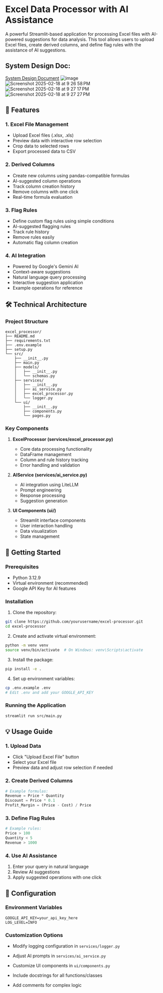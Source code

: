 # Excel Data Processor with AI Assistance

A powerful Streamlit-based application for processing Excel files with AI-powered suggestions for data analysis. This tool allows users to upload Excel files, create derived columns, and define flag rules with the assistance of AI suggestions.

## System Design Doc:
[System Design Document](https://docs.google.com/document/d/1GPcOYBDlOM6ZyYZLHkt7jJ1CWcIAbjOxqd4Qt-6rPy4/edit?usp=sharing)
![image](https://github.com/user-attachments/assets/eecc800f-4e71-401d-9f48-a26a8439caa6)
![Screenshot 2025-02-18 at 9 26 58 PM](https://github.com/user-attachments/assets/1a2ad2c3-14cf-49c9-9a51-cbc4c444fafa)
![Screenshot 2025-02-18 at 9 27 17 PM](https://github.com/user-attachments/assets/88aba06a-eb45-4f60-a865-ce3ca12ce781)
![Screenshot 2025-02-18 at 9 27 27 PM](https://github.com/user-attachments/assets/da836fc2-39ea-4008-af35-eb733c61ed40)

## 🌟 Features

### 1. Excel File Management
- Upload Excel files (.xlsx, .xls)
- Preview data with interactive row selection
- Crop data to selected rows
- Export processed data to CSV

### 2. Derived Columns
- Create new columns using pandas-compatible formulas
- AI-suggested column operations
- Track column creation history
- Remove columns with one click
- Real-time formula evaluation

### 3. Flag Rules
- Define custom flag rules using simple conditions
- AI-suggested flagging rules
- Track rule history
- Remove rules easily
- Automatic flag column creation

### 4. AI Integration
- Powered by Google's Gemini AI
- Context-aware suggestions
- Natural language query processing
- Interactive suggestion application
- Example operations for reference

## 🛠️ Technical Architecture

### Project Structure
```
excel_processor/
├── README.md
├── requirements.txt
├── .env.example
├── setup.py
└── src/
    ├── __init__.py
    ├── main.py
    ├── models/
    │   ├── __init__.py
    │   └── schemas.py
    ├── services/
    │   ├── __init__.py
    │   ├── ai_service.py
    │   ├── excel_processor.py
    │   └── logger.py
    └── ui/
        ├── __init__.py
        ├── components.py
        └── pages.py
```

### Key Components

1. **ExcelProcessor (services/excel_processor.py)**
   - Core data processing functionality
   - DataFrame management
   - Column and rule history tracking
   - Error handling and validation

2. **AIService (services/ai_service.py)**
   - AI integration using LiteLLM
   - Prompt engineering
   - Response processing
   - Suggestion generation

3. **UI Components (ui/)**
   - Streamlit interface components
   - User interaction handling
   - Data visualization
   - State management

## 🚀 Getting Started

### Prerequisites
- Python 3.12.9
- Virtual environment (recommended)
- Google API Key for AI features

### Installation

1. Clone the repository:
```bash
git clone https://github.com/yourusername/excel-processor.git
cd excel-processor
```

2. Create and activate virtual environment:
```bash
python -m venv venv
source venv/bin/activate  # On Windows: venv\Scripts\activate
```

3. Install the package:
```bash
pip install -e .
```

4. Set up environment variables:
```bash
cp .env.example .env
# Edit .env and add your GOOGLE_API_KEY
```

### Running the Application
```bash
streamlit run src/main.py
```

## 💡 Usage Guide

### 1. Upload Data
- Click "Upload Excel File" button
- Select your Excel file
- Preview data and adjust row selection if needed

### 2. Create Derived Columns
```python
# Example formulas:
Revenue = Price * Quantity
Discount = Price * 0.1
Profit_Margin = (Price - Cost) / Price
```

### 3. Define Flag Rules
```python
# Example rules:
Price > 100
Quantity < 5
Revenue > 1000
```

### 4. Use AI Assistance
1. Enter your query in natural language
2. Review AI suggestions
3. Apply suggested operations with one click

## 🔧 Configuration

### Environment Variables
```env
GOOGLE_API_KEY=your_api_key_here
LOG_LEVEL=INFO
```

### Customization Options
- Modify logging configuration in `services/logger.py`
- Adjust AI prompts in `services/ai_service.py`
- Customize UI components in `ui/components.py`

- Include docstrings for all functions/classes
- Add comments for complex logic


